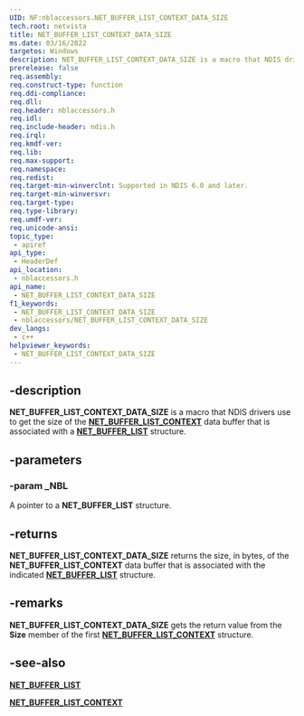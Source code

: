 ```yaml
---
UID: NF:nblaccessors.NET_BUFFER_LIST_CONTEXT_DATA_SIZE
tech.root: netvista
title: NET_BUFFER_LIST_CONTEXT_DATA_SIZE
ms.date: 03/16/2022
targetos: Windows
description: NET_BUFFER_LIST_CONTEXT_DATA_SIZE is a macro that NDIS drivers use to get the size of the NET_BUFFER_LIST_CONTEXT data buffer that is associated with a NET_BUFFER_LIST structure.
prerelease: false
req.assembly: 
req.construct-type: function
req.ddi-compliance: 
req.dll: 
req.header: nblaccessors.h
req.idl: 
req.include-header: ndis.h
req.irql: 
req.kmdf-ver: 
req.lib: 
req.max-support: 
req.namespace: 
req.redist: 
req.target-min-winverclnt: Supported in NDIS 6.0 and later.
req.target-min-winversvr: 
req.target-type: 
req.type-library: 
req.umdf-ver: 
req.unicode-ansi: 
topic_type:
 - apiref
api_type:
 - HeaderDef
api_location:
 - nblaccessors.h
api_name:
 - NET_BUFFER_LIST_CONTEXT_DATA_SIZE
f1_keywords:
 - NET_BUFFER_LIST_CONTEXT_DATA_SIZE
 - nblaccessors/NET_BUFFER_LIST_CONTEXT_DATA_SIZE
dev_langs:
 - c++
helpviewer_keywords:
 - NET_BUFFER_LIST_CONTEXT_DATA_SIZE
---
```


## -description

**NET_BUFFER_LIST_CONTEXT_DATA_SIZE** is a macro that NDIS drivers use to get the size of the [**NET_BUFFER_LIST_CONTEXT**](../nbl/ns-nbl-net_buffer_list_context.md) data buffer that is associated with a [**NET_BUFFER_LIST**](../nbl/ns-nbl-net_buffer_list.md) structure.

## -parameters

### -param _NBL

A pointer to a **NET_BUFFER_LIST** structure.

## -returns

**NET_BUFFER_LIST_CONTEXT_DATA_SIZE** returns the size, in bytes, of the **NET_BUFFER_LIST_CONTEXT** data buffer that is associated with the indicated [**NET_BUFFER_LIST**](../nbl/ns-nbl-net_buffer_list.md) structure.

## -remarks

**NET_BUFFER_LIST_CONTEXT_DATA_SIZE** gets the return value from the **Size** member of the first [**NET_BUFFER_LIST_CONTEXT**](../nbl/ns-nbl-net_buffer_list_context.md) structure.

## -see-also

[**NET_BUFFER_LIST**](../nbl/ns-nbl-net_buffer_list.md)

[**NET_BUFFER_LIST_CONTEXT**](../nbl/ns-nbl-net_buffer_list_context.md)
